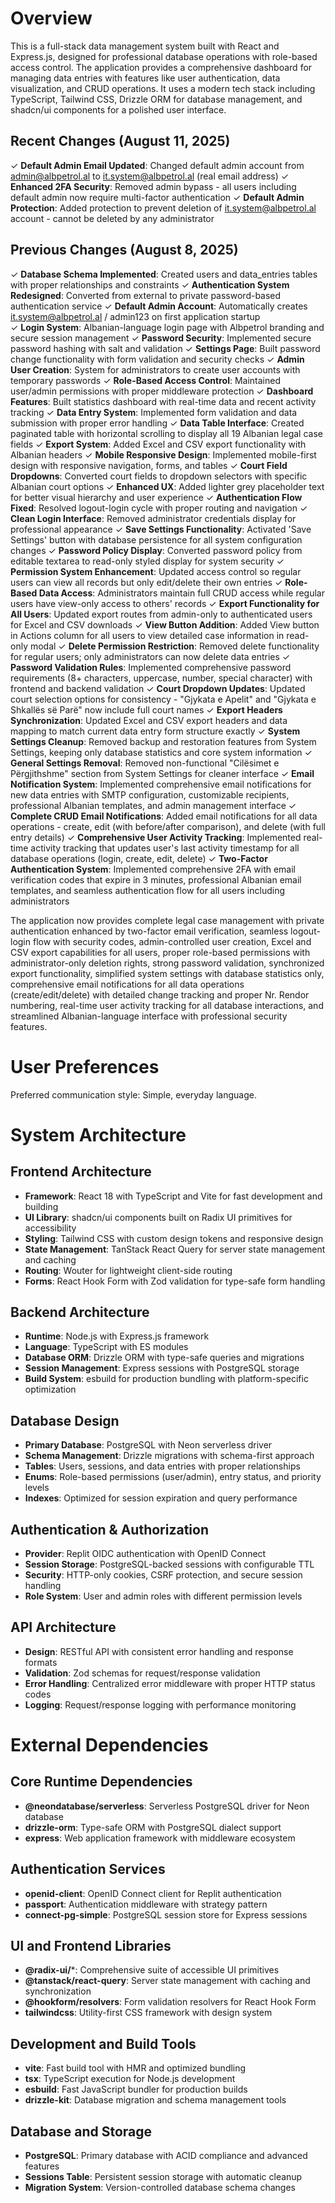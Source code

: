 # Overview

This is a full-stack data management system built with React and Express.js, designed for professional database operations with role-based access control. The application provides a comprehensive dashboard for managing data entries with features like user authentication, data visualization, and CRUD operations. It uses a modern tech stack including TypeScript, Tailwind CSS, Drizzle ORM for database management, and shadcn/ui components for a polished user interface.

## Recent Changes (August 11, 2025)

✓ **Default Admin Email Updated**: Changed default admin account from admin@albpetrol.al to it.system@albpetrol.al (real email address)
✓ **Enhanced 2FA Security**: Removed admin bypass - all users including default admin now require multi-factor authentication
✓ **Default Admin Protection**: Added protection to prevent deletion of it.system@albpetrol.al account - cannot be deleted by any administrator

## Previous Changes (August 8, 2025)

✓ **Database Schema Implemented**: Created users and data_entries tables with proper relationships and constraints
✓ **Authentication System Redesigned**: Converted from external to private password-based authentication service
✓ **Default Admin Account**: Automatically creates it.system@albpetrol.al / admin123 on first application startup  
✓ **Login System**: Albanian-language login page with Albpetrol branding and secure session management
✓ **Password Security**: Implemented secure password hashing with salt and validation
✓ **Settings Page**: Built password change functionality with form validation and security checks
✓ **Admin User Creation**: System for administrators to create user accounts with temporary passwords
✓ **Role-Based Access Control**: Maintained user/admin permissions with proper middleware protection
✓ **Dashboard Features**: Built statistics dashboard with real-time data and recent activity tracking
✓ **Data Entry System**: Implemented form validation and data submission with proper error handling
✓ **Data Table Interface**: Created paginated table with horizontal scrolling to display all 19 Albanian legal case fields
✓ **Export System**: Added Excel and CSV export functionality with Albanian headers
✓ **Mobile Responsive Design**: Implemented mobile-first design with responsive navigation, forms, and tables
✓ **Court Field Dropdowns**: Converted court fields to dropdown selectors with specific Albanian court options
✓ **Enhanced UX**: Added lighter grey placeholder text for better visual hierarchy and user experience
✓ **Authentication Flow Fixed**: Resolved logout-login cycle with proper routing and navigation
✓ **Clean Login Interface**: Removed administrator credentials display for professional appearance
✓ **Save Settings Functionality**: Activated 'Save Settings' button with database persistence for all system configuration changes
✓ **Password Policy Display**: Converted password policy from editable textarea to read-only styled display for system security
✓ **Permission System Enhancement**: Updated access control so regular users can view all records but only edit/delete their own entries
✓ **Role-Based Data Access**: Administrators maintain full CRUD access while regular users have view-only access to others' records
✓ **Export Functionality for All Users**: Updated export routes from admin-only to authenticated users for Excel and CSV downloads
✓ **View Button Addition**: Added View button in Actions column for all users to view detailed case information in read-only modal
✓ **Delete Permission Restriction**: Removed delete functionality for regular users; only administrators can now delete data entries
✓ **Password Validation Rules**: Implemented comprehensive password requirements (8+ characters, uppercase, number, special character) with frontend and backend validation
✓ **Court Dropdown Updates**: Updated court selection options for consistency - "Gjykata e Apelit" and "Gjykata e Shkallës së Parë" now include full court names
✓ **Export Headers Synchronization**: Updated Excel and CSV export headers and data mapping to match current data entry form structure exactly
✓ **System Settings Cleanup**: Removed backup and restoration features from System Settings, keeping only database statistics and core system information
✓ **General Settings Removal**: Removed non-functional "Cilësimet e Përgjithshme" section from System Settings for cleaner interface
✓ **Email Notification System**: Implemented comprehensive email notifications for new data entries with SMTP configuration, customizable recipients, professional Albanian templates, and admin management interface
✓ **Complete CRUD Email Notifications**: Added email notifications for all data operations - create, edit (with before/after comparison), and delete (with full entry details)
✓ **Comprehensive User Activity Tracking**: Implemented real-time activity tracking that updates user's last activity timestamp for all database operations (login, create, edit, delete)
✓ **Two-Factor Authentication System**: Implemented comprehensive 2FA with email verification codes that expire in 3 minutes, professional Albanian email templates, and seamless authentication flow for all users including administrators

The application now provides complete legal case management with private authentication enhanced by two-factor email verification, seamless logout-login flow with security codes, admin-controlled user creation, Excel and CSV export capabilities for all users, proper role-based permissions with administrator-only deletion rights, strong password validation, synchronized export functionality, simplified system settings with database statistics only, comprehensive email notifications for all data operations (create/edit/delete) with detailed change tracking and proper Nr. Rendor numbering, real-time user activity tracking for all database interactions, and streamlined Albanian-language interface with professional security features.

# User Preferences

Preferred communication style: Simple, everyday language.

# System Architecture

## Frontend Architecture
- **Framework**: React 18 with TypeScript and Vite for fast development and building
- **UI Library**: shadcn/ui components built on Radix UI primitives for accessibility
- **Styling**: Tailwind CSS with custom design tokens and responsive design
- **State Management**: TanStack React Query for server state management and caching
- **Routing**: Wouter for lightweight client-side routing
- **Forms**: React Hook Form with Zod validation for type-safe form handling

## Backend Architecture
- **Runtime**: Node.js with Express.js framework
- **Language**: TypeScript with ES modules
- **Database ORM**: Drizzle ORM with type-safe queries and migrations
- **Session Management**: Express sessions with PostgreSQL storage
- **Build System**: esbuild for production bundling with platform-specific optimization

## Database Design
- **Primary Database**: PostgreSQL with Neon serverless driver
- **Schema Management**: Drizzle migrations with schema-first approach
- **Tables**: Users, sessions, and data entries with proper relationships
- **Enums**: Role-based permissions (user/admin), entry status, and priority levels
- **Indexes**: Optimized for session expiration and query performance

## Authentication & Authorization
- **Provider**: Replit OIDC authentication with OpenID Connect
- **Session Storage**: PostgreSQL-backed sessions with configurable TTL
- **Security**: HTTP-only cookies, CSRF protection, and secure session handling
- **Role System**: User and admin roles with different permission levels

## API Architecture
- **Design**: RESTful API with consistent error handling and response formats
- **Validation**: Zod schemas for request/response validation
- **Error Handling**: Centralized error middleware with proper HTTP status codes
- **Logging**: Request/response logging with performance monitoring

# External Dependencies

## Core Runtime Dependencies
- **@neondatabase/serverless**: Serverless PostgreSQL driver for Neon database
- **drizzle-orm**: Type-safe ORM with PostgreSQL dialect support
- **express**: Web application framework with middleware ecosystem

## Authentication Services
- **openid-client**: OpenID Connect client for Replit authentication
- **passport**: Authentication middleware with strategy pattern
- **connect-pg-simple**: PostgreSQL session store for Express sessions

## UI and Frontend Libraries
- **@radix-ui/***: Comprehensive suite of accessible UI primitives
- **@tanstack/react-query**: Server state management with caching and synchronization
- **@hookform/resolvers**: Form validation resolvers for React Hook Form
- **tailwindcss**: Utility-first CSS framework with design system

## Development and Build Tools
- **vite**: Fast build tool with HMR and optimized bundling
- **tsx**: TypeScript execution for Node.js development
- **esbuild**: Fast JavaScript bundler for production builds
- **drizzle-kit**: Database migration and schema management tools

## Database and Storage
- **PostgreSQL**: Primary database with ACID compliance and advanced features
- **Sessions Table**: Persistent session storage with automatic cleanup
- **Migration System**: Version-controlled database schema changes
